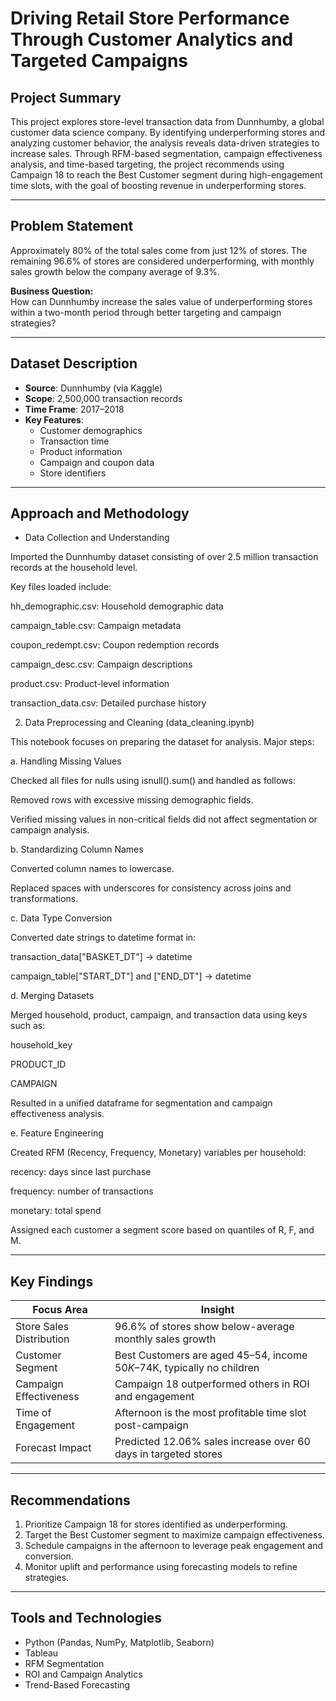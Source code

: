 # Driving Retail Store Performance Through Customer Analytics and Targeted Campaigns

## Project Summary

This project explores store-level transaction data from Dunnhumby, a global customer data science company. By identifying underperforming stores and analyzing customer behavior, the analysis reveals data-driven strategies to increase sales. Through RFM-based segmentation, campaign effectiveness analysis, and time-based targeting, the project recommends using Campaign 18 to reach the Best Customer segment during high-engagement time slots, with the goal of boosting revenue in underperforming stores.

---

## Problem Statement

Approximately 80% of the total sales come from just 12% of stores. The remaining 96.6% of stores are considered underperforming, with monthly sales growth below the company average of 9.3%.

**Business Question:**  
How can Dunnhumby increase the sales value of underperforming stores within a two-month period through better targeting and campaign strategies?

---

## Dataset Description

- **Source**: Dunnhumby (via Kaggle)  
- **Scope**: 2,500,000 transaction records  
- **Time Frame**: 2017–2018  
- **Key Features**:
  - Customer demographics  
  - Transaction time  
  - Product information  
  - Campaign and coupon data  
  - Store identifiers  

---

## Approach and Methodology

- Data Collection and Understanding

Imported the Dunnhumby dataset consisting of over 2.5 million transaction records at the household level.

Key files loaded include:

hh_demographic.csv: Household demographic data

campaign_table.csv: Campaign metadata

coupon_redempt.csv: Coupon redemption records

campaign_desc.csv: Campaign descriptions

product.csv: Product-level information

transaction_data.csv: Detailed purchase history

2. Data Preprocessing and Cleaning (data_cleaning.ipynb)
   
This notebook focuses on preparing the dataset for analysis. Major steps:

a. Handling Missing Values

Checked all files for nulls using isnull().sum() and handled as follows:

Removed rows with excessive missing demographic fields.

Verified missing values in non-critical fields did not affect segmentation or campaign analysis.

b. Standardizing Column Names

Converted column names to lowercase.

Replaced spaces with underscores for consistency across joins and transformations.

c. Data Type Conversion

Converted date strings to datetime format in:

transaction_data["BASKET_DT"] → datetime

campaign_table["START_DT"] and ["END_DT"] → datetime

d. Merging Datasets

Merged household, product, campaign, and transaction data using keys such as:

household_key

PRODUCT_ID

CAMPAIGN

Resulted in a unified dataframe for segmentation and campaign effectiveness analysis.

e. Feature Engineering

Created RFM (Recency, Frequency, Monetary) variables per household:

recency: days since last purchase

frequency: number of transactions

monetary: total spend

Assigned each customer a segment score based on quantiles of R, F, and M.

---

## Key Findings

| Focus Area               | Insight                                                                 |
|--------------------------|-------------------------------------------------------------------------|
| Store Sales Distribution | 96.6% of stores show below-average monthly sales growth                 |
| Customer Segment         | Best Customers are aged 45–54, income $50K–$74K, typically no children  |
| Campaign Effectiveness   | Campaign 18 outperformed others in ROI and engagement                   |
| Time of Engagement       | Afternoon is the most profitable time slot post-campaign                |
| Forecast Impact          | Predicted 12.06% sales increase over 60 days in targeted stores         |

---

## Recommendations

1. Prioritize Campaign 18 for stores identified as underperforming.  
2. Target the Best Customer segment to maximize campaign effectiveness.  
3. Schedule campaigns in the afternoon to leverage peak engagement and conversion.  
4. Monitor uplift and performance using forecasting models to refine strategies.

---

## Tools and Technologies

- Python (Pandas, NumPy, Matplotlib, Seaborn)  
- Tableau
- RFM Segmentation  
- ROI and Campaign Analytics  
- Trend-Based Forecasting  

